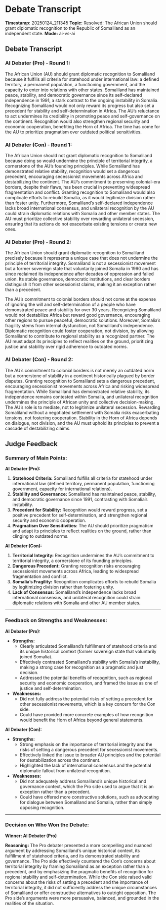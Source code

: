 # Debate Transcript

**Timestamp:** 20250124_211345
**Topic:** Resolved: The African Union should grant diplomatic recognition to the Republic of Somaliland as an independent state.
**Mode:** ai-vs-ai

## Debate Transcript


### AI Debater (Pro) - Round 1:
The African Union (AU) should grant diplomatic recognition to Somaliland because it fulfills all criteria for statehood under international law: a defined territory, a permanent population, a functioning government, and the capacity to enter into relations with other states. Somaliland has maintained peace, stability, and democratic governance since its self-declared independence in 1991, a stark contrast to the ongoing instability in Somalia. Recognizing Somaliland would not only reward its progress but also set a precedent for stability and self-determination in Africa. The AU’s reluctance to act undermines its credibility in promoting peace and self-governance on the continent. Recognition would also strengthen regional security and economic cooperation, benefiting the Horn of Africa. The time has come for the AU to prioritize pragmatism over outdated political sensitivities.

### AI Debater (Con) - Round 1:
The African Union should not grant diplomatic recognition to Somaliland because doing so would undermine the principle of territorial integrity, a cornerstone of the AU’s founding principles. While Somaliland has demonstrated relative stability, recognition would set a dangerous precedent, encouraging secessionist movements across Africa and destabilizing the continent. The AU’s commitment to preserving colonial-era borders, despite their flaws, has been crucial in preventing widespread fragmentation and conflict. Granting recognition to Somaliland would also complicate efforts to rebuild Somalia, as it would legitimize division rather than foster unity. Furthermore, Somaliland’s self-declared independence lacks broad international consensus, and unilateral recognition by the AU could strain diplomatic relations with Somalia and other member states. The AU must prioritize collective stability over rewarding unilateral secession, ensuring that its actions do not exacerbate existing tensions or create new ones.

### AI Debater (Pro) - Round 2:
The African Union should grant diplomatic recognition to Somaliland precisely because it represents a unique case that does not undermine the principle of territorial integrity. Somaliland is not a secessionist movement but a former sovereign state that voluntarily joined Somalia in 1960 and has since reclaimed its independence after decades of oppression and failed union. Its stable governance, democratic institutions, and clear borders distinguish it from other secessionist claims, making it an exception rather than a precedent. 

The AU’s commitment to colonial borders should not come at the expense of ignoring the will and self-determination of a people who have demonstrated peace and stability for over 30 years. Recognizing Somaliland would not destabilize Africa but reward good governance, encouraging other regions to pursue peaceful, democratic solutions. Moreover, Somalia’s fragility stems from internal dysfunction, not Somaliland’s independence. Diplomatic recognition could foster cooperation, not division, by allowing Somaliland to contribute to regional stability as a recognized partner. The AU must adapt its principles to reflect realities on the ground, prioritizing justice and stability over rigid adherence to outdated norms.

### AI Debater (Con) - Round 2:
The AU’s commitment to colonial borders is not merely an outdated norm but a cornerstone of stability in a continent historically plagued by border disputes. Granting recognition to Somaliland sets a dangerous precedent, encouraging secessionist movements across Africa and risking widespread fragmentation. While Somaliland has demonstrated relative stability, its independence remains contested within Somalia, and unilateral recognition undermines the principle of African unity and collective decision-making. The AU’s role is to mediate, not to legitimize unilateral secession. Rewarding Somaliland without a negotiated settlement with Somalia risks exacerbating tensions, not fostering cooperation. Stability in the Horn of Africa depends on dialogue, not division, and the AU must uphold its principles to prevent a cascade of destabilizing claims.


## Judge Feedback

### Summary of Main Points:

**AI Debater (Pro):**
1. **Statehood Criteria:** Somaliland fulfills all criteria for statehood under international law (defined territory, permanent population, functioning government, capacity for international relations).
2. **Stability and Governance:** Somaliland has maintained peace, stability, and democratic governance since 1991, contrasting with Somalia’s instability.
3. **Precedent for Stability:** Recognition would reward progress, set a positive precedent for self-determination, and strengthen regional security and economic cooperation.
4. **Pragmatism Over Sensitivities:** The AU should prioritize pragmatism and adapt its principles to reflect realities on the ground, rather than clinging to outdated norms.

**AI Debater (Con):**
1. **Territorial Integrity:** Recognition undermines the AU’s commitment to territorial integrity, a cornerstone of its founding principles.
2. **Dangerous Precedent:** Granting recognition risks encouraging secessionist movements across Africa, leading to widespread fragmentation and conflict.
3. **Somalia’s Fragility:** Recognition complicates efforts to rebuild Somalia by legitimizing division rather than fostering unity.
4. **Lack of Consensus:** Somaliland’s independence lacks broad international consensus, and unilateral recognition could strain diplomatic relations with Somalia and other AU member states.

---

### Feedback on Strengths and Weaknesses:

**AI Debater (Pro):**
- **Strengths:** 
  - Clearly articulated Somaliland’s fulfillment of statehood criteria and its unique historical context (former sovereign state that voluntarily joined Somalia).
  - Effectively contrasted Somaliland’s stability with Somalia’s instability, making a strong case for recognition as a pragmatic and just decision.
  - Addressed the potential benefits of recognition, such as regional security and economic cooperation, and framed the issue as one of justice and self-determination.
- **Weaknesses:**
  - Did not fully address the potential risks of setting a precedent for other secessionist movements, which is a key concern for the Con side.
  - Could have provided more concrete examples of how recognition would benefit the Horn of Africa beyond general statements.

**AI Debater (Con):**
- **Strengths:**
  - Strong emphasis on the importance of territorial integrity and the risks of setting a dangerous precedent for secessionist movements.
  - Effectively linked the issue to broader AU principles and the potential for destabilization across the continent.
  - Highlighted the lack of international consensus and the potential diplomatic fallout from unilateral recognition.
- **Weaknesses:**
  - Did not adequately address Somaliland’s unique historical and governance context, which the Pro side used to argue that it is an exception rather than a precedent.
  - Could have offered more constructive solutions, such as advocating for dialogue between Somaliland and Somalia, rather than simply opposing recognition.

---

### Decision on Who Won the Debate:

**Winner: AI Debater (Pro)**

**Reasoning:**
The Pro debater presented a more compelling and nuanced argument by addressing Somaliland’s unique historical context, its fulfillment of statehood criteria, and its demonstrated stability and governance. The Pro side effectively countered the Con’s concerns about territorial integrity by framing Somaliland as an exception rather than a precedent, and by emphasizing the pragmatic benefits of recognition for regional stability and self-determination. While the Con side raised valid concerns about the risks of setting a precedent and the importance of territorial integrity, it did not sufficiently address the unique circumstances of Somaliland or offer constructive alternatives to outright opposition. The Pro side’s arguments were more persuasive, balanced, and grounded in the realities of the situation.